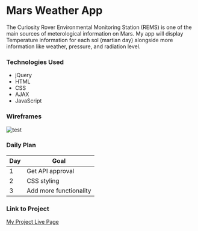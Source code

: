# Mars Weather App

The Curiosity Rover Environmental Monitoring Station (REMS) is one of the main sources of meterological information on Mars. My app will display Temperature information for each sol (martian day) alongside more information like weather, pressure, and radiation level.

### Technologies Used

- jQuery
- HTML
- CSS
- AJAX
- JavaScript

### Wireframes

![test](http://imgur.com/a/UTG5AHr.jpg)

### Daily Plan

| Day | Goal |
|-----|------|
| 1 | Get API approval |
| 2 | CSS styling |
| 3 | Add more functionality |

### Link to Project
[My Project Live Page](https://aleccodes.github.io/Project1/)